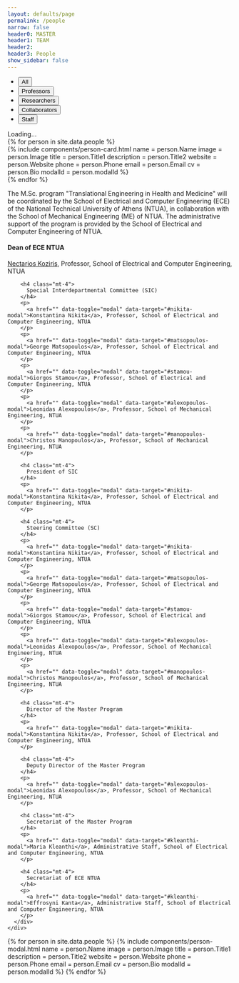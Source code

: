 ```yaml
---
layout: defaults/page
permalink: /people
narrow: false
header0: MASTER
header1: TEAM
header2:
header3: People
show_sidebar: false
---
```

<div class="container mt-5">
  <div class="row mb-5">
    <div class="col-12">
      <div class="people-selector">
        <ul>
          <li>
            <button type="button" id="all" class="btn btn-light" onclick="chooseCategory(this, 'All')">
              All
            </button>
          </li>
          <li>
            <button type="button" id="professors" class="btn btn-light" onclick="chooseCategory(this, 'Professors')">
              Professors
            </button>
          </li>
          <li>
            <button type="button" id="researchers" class="btn btn-light" onclick="chooseCategory(this, 'Researchers')">
              Researchers
            </button>
          </li>
          <li>
            <button type="button" id="collaborators" class="btn btn-light" onclick="chooseCategory(this, 'Collaborators')">
              Collaborators
            </button>
          </li>
          <li>
            <button type="button" id="staff" class="btn btn-light" onclick="chooseCategory(this, 'Staff')">
              Staff
            </button>
          </li>
        </ul>
      </div>
    </div>
  </div>
  <div class="row">
    <div class="col-12">
      <div id="spinner-container" class="row justify-content-center">
        <div class="spinner-border text-primary" role="status">
          <span class="sr-only">Loading...</span>
        </div>
      </div>
      <div id="people-grid" class="row d-none">
        {% for person in site.data.people %}
          <div class="person {{ person.Category }} col-12 col-sm-6 col-md-6 col-lg-4">
            {% include components/person-card.html
              name = person.Name
              image = person.Image
              title = person.Title1
              description = person.Title2
              website = person.Website
              phone = person.Phone
              email = person.Email
              cv = person.Bio
              modalId = person.modalId
            %}
          </div>
        {% endfor %}
      </div>
      <div id="text-staff" class="d-none">
        <p>
          The M.Sc. program "Translational Engineering in Health and Medicine" will be coordinated by the School of Electrical and Computer Engineering (ECE) of the National Technical University of Athens (NTUA), in collaboration with the School of Mechanical Engineering (ME) of NTUA. The administrative support of the program is provided by the School of Electrical and Computer Engineering of NTUA.
        </p>
        <h4 class="mt-4">
          Dean of ECE NTUA
        </h4>
        <p>
          <a href="" data-toggle="modal" data-target="#koziris-modal">Nectarios Koziris</a>, Professor, School of Electrical and Computer Engineering, NTUA
        </p>

        <h4 class="mt-4">
          Special Interdepartmental Committee (SIC)
        </h4>
        <p>
          <a href="" data-toggle="modal" data-target="#nikita-modal">Konstantina Nikita</a>, Professor, School of Electrical and Computer Engineering, NTUA
        </p>
        <p>
          <a href="" data-toggle="modal" data-target="#matsopoulos-modal">George Matsopoulos</a>, Professor, School of Electrical and Computer Engineering, NTUA
        </p>
        <p>
          <a href="" data-toggle="modal" data-target="#stamou-modal">Giorgos Stamou</a>, Professor, School of Electrical and Computer Engineering, NTUA
        </p>
        <p>
          <a href="" data-toggle="modal" data-target="#alexopoulos-modal">Leonidas Alexopoulos</a>, Professor, School of Mechanical Engineering, NTUA
        </p>
        <p>
          <a href="" data-toggle="modal" data-target="#manopoulos-modal">Christos Manopoulos</a>, Professor, School of Mechanical Engineering, NTUA
        </p>

        <h4 class="mt-4">
          President of SIC
        </h4>
        <p>
          <a href="" data-toggle="modal" data-target="#nikita-modal">Konstantina Nikita</a>, Professor, School of Electrical and Computer Engineering, NTUA
        </p>

        <h4 class="mt-4">
          Steering Committee (SC)
        </h4>
        <p>
          <a href="" data-toggle="modal" data-target="#nikita-modal">Konstantina Nikita</a>, Professor, School of Electrical and Computer Engineering, NTUA
        </p>
        <p>
          <a href="" data-toggle="modal" data-target="#matsopoulos-modal">George Matsopoulos</a>, Professor, School of Electrical and Computer Engineering, NTUA
        </p>
        <p>
          <a href="" data-toggle="modal" data-target="#stamou-modal">Giorgos Stamou</a>, Professor, School of Electrical and Computer Engineering, NTUA
        </p>
        <p>
          <a href="" data-toggle="modal" data-target="#alexopoulos-modal">Leonidas Alexopoulos</a>, Professor, School of Mechanical Engineering, NTUA
        </p>
        <p>
          <a href="" data-toggle="modal" data-target="#manopoulos-modal">Christos Manopoulos</a>, Professor, School of Mechanical Engineering, NTUA
        </p>

        <h4 class="mt-4">
          Director of the Master Program
        </h4>
        <p>
          <a href="" data-toggle="modal" data-target="#nikita-modal">Konstantina Nikita</a>, Professor, School of Electrical and Computer Engineering, NTUA
        </p>

        <h4 class="mt-4">
          Deputy Director of the Master Program
        </h4>
        <p>
          <a href="" data-toggle="modal" data-target="#alexopoulos-modal">Leonidas Alexopoulos</a>, Professor, School of Mechanical Engineering, NTUA
        </p>

        <h4 class="mt-4">
          Secretariat of the Master Program
        </h4>
        <p>
          <a href="" data-toggle="modal" data-target="#kleanthi-modal">Maria Kleanthi</a>, Administrative Staff, School of Electrical and Computer Engineering, NTUA
        </p>

        <h4 class="mt-4">
          Secretariat of ECE NTUA
        </h4>
        <p>
          <a href="" data-toggle="modal" data-target="#kleanthi-modal">Effrosyni Kanta</a>, Administrative Staff, School of Electrical and Computer Engineering, NTUA
        </p>
      </div>
    </div>
  </div>
  <!-- Modals -->
  {% for person in site.data.people %}
    {% include components/person-modal.html
      name = person.Name
      image = person.Image
      title = person.Title1
      description = person.Title2
      website = person.Website
      phone = person.Phone
      email = person.Email
      cv = person.Bio
      modalId = person.modalId
    %}
  {% endfor %}
</div>

<script>
  window.onload = function() {
    let btn = document.getElementById('all');
    this.chooseCategory(btn, 'All');
  }

  function chooseCategory(elem, category) {
    let spinner = document.getElementById('spinner-container');
    let peopleGrid = document.getElementById('people-grid');
    let staff = document.getElementById('text-staff');

    spinner.classList.remove('d-none');
    peopleGrid.classList.add('d-none');

    let btns = document.getElementsByClassName('selected');
    for (const btn of btns) {
      btn.classList.remove('selected');
    }
    elem.classList.add('selected');

    let persons = document.getElementsByClassName('person');
    if (category === 'All') {
      for (const person of persons) {
        person.classList.remove('d-none');
      }
      peopleGrid.classList.remove('d-none');
      staff.classList.add('d-none');
    }
    else if (category == "Staff") {
      for (const person of persons) {
        person.classList.add('d-none');
      }
      peopleGrid.classList.remove('d-none');
      staff.classList.remove('d-none');
    }
    else {
      for (const person of persons) {
        person.classList.add('d-none');
      }
      let chosen_ones = document.getElementsByClassName(category);
      for (const person of chosen_ones) {
        person.classList.remove('d-none');
      }
      peopleGrid.classList.remove('d-none');
      staff.classList.add('d-none');
    }
    spinner.classList.add('d-none');
  }
</script>

